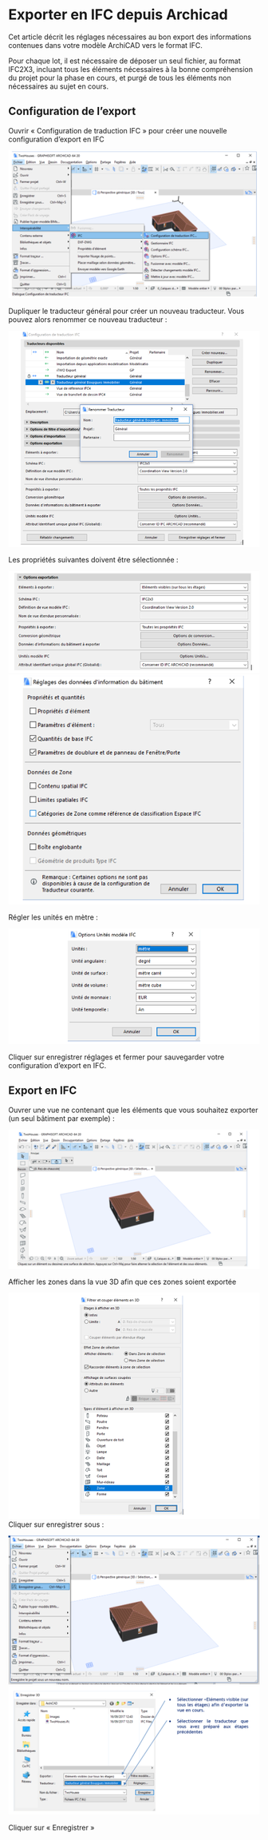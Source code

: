 # Exporter en IFC depuis Archicad

Cet article décrit les réglages nécessaires au bon export des informations contenues dans votre modèle ArchiCAD vers le format IFC.

Pour chaque lot, il est nécessaire de déposer un seul fichier, au format IFC2X3, incluant tous les éléments nécessaires à la bonne compréhension du projet pour la phase en cours, et purgé de tous les éléments non nécessaires au sujet en cours.

## Configuration de l’export

Ouvrir « Configuration de traduction IFC » pour créer une nouvelle configuration d’export en IFC

![](/02_Modelisation/00_communs/images/ARCHICAD_01.PNG)

Dupliquer le traducteur général pour créer un nouveau traducteur. Vous pouvez alors renommer ce nouveau traducteur :

![](/02_Modelisation/00_communs/images/ARCHICAD_02.PNG)

Les propriétés suivantes doivent être sélectionnée :

![](/02_Modelisation/00_communs/images/ARCHICAD_03.PNG)
![](/02_Modelisation/00_communs/images/ARCHICAD_04.PNG)

Régler les unités en mètre :

![](/02_Modelisation/00_communs/images/ARCHICAD_05.PNG)

Cliquer sur enregistrer réglages et fermer pour sauvegarder votre configuration d’export en IFC.

## Export en IFC

Ouvrer une vue ne contenant que les éléments que vous souhaitez exporter \(un seul bâtiment par exemple\) :

![](/02_Modelisation/00_communs/images/ARCHICAD_06.PNG)

Afficher les zones dans la vue 3D afin que ces zones soient exportée

![](/02_Modelisation/00_communs/images/ARCHICAD_07.PNG)   
Cliquer sur enregistrer sous :

![](/02_Modelisation/00_communs/images/ARCHICAD_08.png)
![](/02_Modelisation/00_communs/images/ARCHICAD_09.PNG)

Cliquer sur « Enregistrer »

